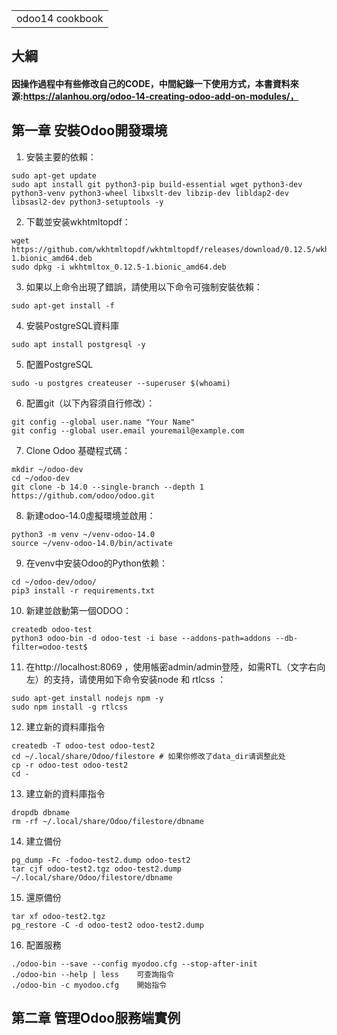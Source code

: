 <table>
    <tr>
        <td>odoo14 cookbook</td>
    </tr>
</table>

## 大綱
#### 因操作過程中有些修改自己的CODE，中間紀錄一下使用方式，本書資料來源:https://alanhou.org/odoo-14-creating-odoo-add-on-modules/，

## 第一章 安裝Odoo開發環境
  1. 安裝主要的依賴：
  
    sudo apt-get update 
    sudo apt install git python3-pip build-essential wget python3-dev python3-venv python3-wheel libxslt-dev libzip-dev libldap2-dev libsasl2-dev python3-setuptools -y 
    
  2. 下載並安装wkhtmltopdf：
  
    wget https://github.com/wkhtmltopdf/wkhtmltopdf/releases/download/0.12.5/wkhtmltox_0.12.5-1.bionic_amd64.deb
    sudo dpkg -i wkhtmltox_0.12.5-1.bionic_amd64.deb
    
  3. 如果以上命令出現了錯誤，請使用以下命令可強制安裝依賴：
  
    sudo apt-get install -f
    
  4. 安裝PostgreSQL資料庫
  
    sudo apt install postgresql -y
    
  5. 配置PostgreSQL
  
    sudo -u postgres createuser --superuser $(whoami)
    
  6. 配置git（以下內容須自行修改）：
  
    git config --global user.name "Your Name"
    git config --global user.email youremail@example.com
    
  7. Clone Odoo 基礎程式碼：
  
    mkdir ~/odoo-dev
    cd ~/odoo-dev
    git clone -b 14.0 --single-branch --depth 1 https://github.com/odoo/odoo.git
    
  8. 新建odoo-14.0虛擬環境並啟用：
  
    python3 -m venv ~/venv-odoo-14.0
    source ~/venv-odoo-14.0/bin/activate
    
  9. 在venv中安装Odoo的Python依赖：
  
    cd ~/odoo-dev/odoo/
    pip3 install -r requirements.txt
    
  10. 新建並啟動第一個ODOO：
    
    createdb odoo-test
    python3 odoo-bin -d odoo-test -i base --addons-path=addons --db-filter=odoo-test$
    
  11. 在http://localhost:8069 ，使用帳密admin/admin登陸，如需RTL（文字右向左）的支持，请使用如下命令安装node 和 rtlcss ：
  
    sudo apt-get install nodejs npm -y
    sudo npm install -g rtlcss
    
  12. 建立新的資料庫指令
  
    createdb -T odoo-test odoo-test2
    cd ~/.local/share/Odoo/filestore # 如果你修改了data_dir请调整此处
    cp -r odoo-test odoo-test2
    cd -
    
  13. 建立新的資料庫指令
  
    dropdb dbname
    rm -rf ~/.local/share/Odoo/filestore/dbname

  14. 建立備份
  
    pg_dump -Fc -fodoo-test2.dump odoo-test2
    tar cjf odoo-test2.tgz odoo-test2.dump ~/.local/share/Odoo/filestore/dbname
  
   15. 還原備份
  
    tar xf odoo-test2.tgz
    pg_restore -C -d odoo-test2 odoo-test2.dump
    
   16. 配置服務
  
    ./odoo-bin --save --config myodoo.cfg --stop-after-init
    ./odoo-bin --help | less    可查詢指令
    ./odoo-bin -c myodoo.cfg    開始指令
    
## 第二章 管理Odoo服務端實例


